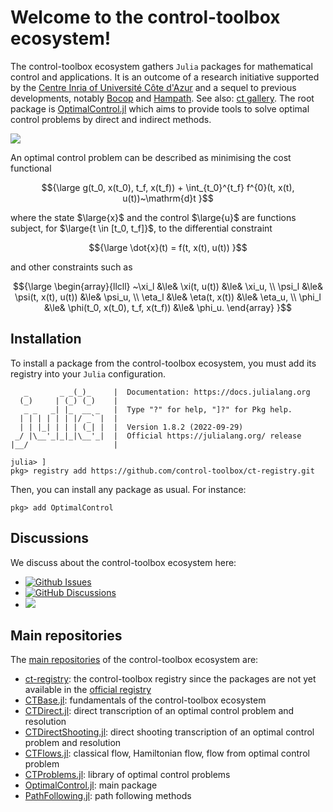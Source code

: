 # Welcome to the control-toolbox ecosystem!

The control-toolbox ecosystem gathers `Julia` packages for mathematical control and applications. It is an outcome of a research initiative supported by the [Centre Inria of Université Côte d'Azur](https://www.inria.fr/en/inria-centre-universite-cote-azur) and a sequel to previous developments, notably [Bocop](https://www.bocop.org) and [Hampath](https://www.hampath.org). See also: [ct gallery](https://ct.gitlabpages.inria.fr/gallery). The root package is [OptimalControl.jl](https://github.com/control-toolbox/OptimalControl.jl) which aims to provide tools to solve optimal control problems by direct and indirect methods. 

[![](https://img.shields.io/badge/doc-OptimalControl.jl-blue)](https://control-toolbox.github.io/OptimalControl.jl)

An optimal control problem can be described as minimising the cost functional
```math
{\large
g(t_0, x(t_0), t_f, x(t_f)) + \int_{t_0}^{t_f} f^{0}(t, x(t), u(t))~\mathrm{d}t
}
```
where the state $\large{x}$ and the control $\large{u}$ are functions subject, for $\large{t \in [t_0, t_f]}$,
to the differential constraint
```math
{\large
   \dot{x}(t) = f(t, x(t), u(t))
}
```
and other constraints such as
```math
{\large
\begin{array}{llcll}
~\xi_l  &\le& \xi(t, u(t))        &\le& \xi_u, \\
\psi_l &\le& \psi(t, x(t), u(t)) &\le& \psi_u, \\
\eta_l &\le& \eta(t, x(t))       &\le& \eta_u, \\
\phi_l &\le& \phi(t_0, x(t_0), t_f, x(t_f)) &\le& \phi_u.
\end{array}
}
```

## Installation

To install a package from the control-toolbox ecosystem, you must add its registry into your `Julia` configuration.
```shell
   _       _ _(_)_     |  Documentation: https://docs.julialang.org
  (_)     | (_) (_)    |
   _ _   _| |_  __ _   |  Type "?" for help, "]?" for Pkg help.
  | | | | | | |/ _` |  |
  | | |_| | | | (_| |  |  Version 1.8.2 (2022-09-29)
 _/ |\__'_|_|_|\__'_|  |  Official https://julialang.org/ release
|__/                   |

julia> ]
pkg> registry add https://github.com/control-toolbox/ct-registry.git
```

Then, you can install any package as usual. For instance:
```shell
pkg> add OptimalControl
```

## Discussions

We discuss about the control-toolbox ecosystem here:

* [![Github Issues](https://img.shields.io/github/issues-search?color=green&label=open%20issues&query=is%3Aopen%20is%3Aissue%20user%3Acontrol-toolbox%20archived%3Afalse)](https://github.com/issues?q=is%3Aopen+is%3Aissue+user%3Acontrol-toolbox+archived%3Afalse+)
* [![GitHub Discussions](https://img.shields.io/github/discussions/control-toolbox/control-toolbox.github.io?color=green)](https://github.com/orgs/control-toolbox/discussions)
* [![](https://img.shields.io/badge/wiki-ct-green)](https://github.com/control-toolbox/control-toolbox.github.io/wiki)

## Main repositories

The [main repositories](https://github.com/orgs/control-toolbox/repositories?type=all) of the control-toolbox ecosystem are:

* [ct-registry](https://github.com/control-toolbox/ct-registry): the control-toolbox registry since the packages are not yet available in the [official registry](https://github.com/JuliaRegistries/General)
* [CTBase.jl](https://github.com/control-toolbox/CTBase.jl): fundamentals of the control-toolbox ecosystem
* [CTDirect.jl](https://github.com/control-toolbox/CTDirect.jl): direct transcription of an optimal control problem and resolution
* [CTDirectShooting.jl](https://github.com/control-toolbox/CTDirectShooting.jl): direct shooting transcription of an optimal control problem and resolution
* [CTFlows.jl](https://github.com/control-toolbox/CTFlows.jl): classical flow, Hamiltonian flow, flow from optimal control problem
* [CTProblems.jl](https://github.com/control-toolbox/CTProblems.jl): library of optimal control problems
* [OptimalControl.jl](https://github.com/control-toolbox/OptimalControl.jl): main package
* [PathFollowing.jl](https://github.com/control-toolbox/PathFollowing.jl): path following methods
